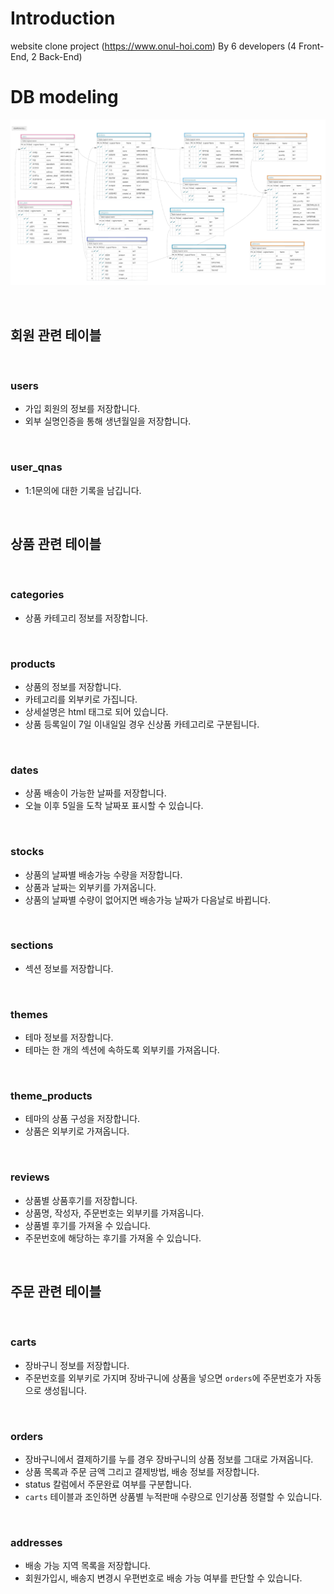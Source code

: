 # Introduction

website clone project (https://www.onul-hoi.com)
By 6 developers (4 Front-End, 2 Back-End)



# DB modeling
![db_modeling](db_modeling_0225.png)

&nbsp;
&nbsp;
&nbsp;
## 회원 관련 테이블

&nbsp;
### users
- 가입 회원의 정보를 저장합니다.
- 외부 실명인증을 통해 생년월일을 저장합니다.

&nbsp;
### user_qnas
- 1:1문의에 대한 기록을 남깁니다.


&nbsp;
&nbsp;
&nbsp;
## 상품 관련 테이블

&nbsp;
### categories
- 상품 카테고리 정보를 저장합니다.

&nbsp;
### products
- 상품의 정보를 저장합니다.
- 카테고리를 외부키로 가집니다.
- 상세설명은 html 태그로 되어 있습니다.
- 상품 등록일이 7일 이내일일 경우 신상품 카테고리로 구분됩니다.

&nbsp;
### dates
- 상품 배송이 가능한 날짜를 저장합니다.
- 오늘 이후 5일을 도착 날짜포 표시할 수 있습니다.

&nbsp;
### stocks
- 상품의 날짜별 배송가능 수량을 저장합니다.
- 상품과 날짜는 외부키를 가져옵니다.
- 상품의 날짜별 수량이 없어지면 배송가능 날짜가 다음날로 바뀝니다.


&nbsp;
### sections
- 섹션 정보를 저장합니다.

&nbsp;
### themes
- 테마 정보를 저장합니다.
- 테마는 한 개의 섹션에 속하도록 외부키를 가져옵니다.

&nbsp;
### theme_products
- 테마의 상품 구성을 저장합니다.
- 상품은 외부키로 가져옵니다.

&nbsp;
### reviews
- 상품별 상품후기를 저장합니다.
- 상품명, 작성자, 주문번호는 외부키를 가져옵니다.
- 상품별 후기를 가져올 수 있습니다.
- 주문번호에 해당하는 후기를 가져올 수 있습니다.

&nbsp;
&nbsp;
&nbsp;


## 주문 관련 테이블

&nbsp;
### carts
- 장바구니 정보를 저장합니다.
- 주문번호를 외부키로 가지며 장바구니에 상품을 넣으면 `orders`에 주문번호가 자동으로 생성됩니다.

&nbsp;
### orders
- 장바구니에서 결제하기를 누를 경우 장바구니의 상품 정보를 그대로 가져옵니다.
- 상품 목록과 주문 금액 그리고 결제방법, 배송 정보를 저장합니다.
- status 칼럼에서 주문완료 여부를 구분합니다.
- `carts` 테이블과 조인하면 상품별 누적판매 수량으로 인기상품 정렬할 수 있습니다.


&nbsp;
### addresses
- 배송 가능 지역 목록을 저장합니다.
- 회원가입시, 배송지 변경시 우편번호로 배송 가능 여부를 판단할 수 있습니다.

